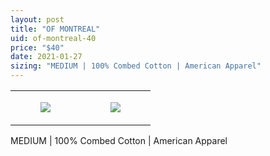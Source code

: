 ```yaml
---
layout: post
title: "OF MONTREAL"
uid: of-montreal-40
price: "$40"
date: 2021-01-27
sizing: "MEDIUM | 100% Combed Cotton | American Apparel"
---
```




<table style="width:100%;"><tr><td style="vertical-align:top;">
      <figure class="tmblr-full" data-orig-height="2048" data-orig-width="1365" data-orig-src="https://concertshirts.netlify.app/shirts/0109/0109-01.jpg"><img src="https://64.media.tumblr.com/8c449f7dd9052fb2a169e0de9fb41ad2/8db0b641bf738cce-19/s540x810/71e8aedfa8bc4c6fe57a36e10763855c767e9236.jpg" data-orig-height="2048" data-orig-width="1365" data-orig-src="https://concertshirts.netlify.app/shirts/0109/0109-01.jpg"/></figure></td>
    <td style="vertical-align:top;">
      <figure class="tmblr-full" data-orig-height="2048" data-orig-width="1365" data-orig-src="https://concertshirts.netlify.app/shirts/0109/0109-02.jpg"><img src="https://64.media.tumblr.com/65c0edf223691c9b13af642b47810a82/8db0b641bf738cce-65/s540x810/491f321483effdb176d9ffc9bce32d780c0526bb.jpg" data-orig-height="2048" data-orig-width="1365" data-orig-src="https://concertshirts.netlify.app/shirts/0109/0109-02.jpg"/></figure></td>
  </tr></table><p>
  MEDIUM | 100% Combed Cotton | American Apparel
</p>
